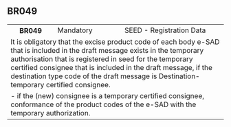 ## BR049
<table>
 <tr>
  <th>
   BR049
  </th>
  <td>
   Mandatory
  </td>
  <td>
   SEED - Registration Data
  </td>
 </tr>
 <tr>
  <td colspan="3">
   It is obligatory that the excise product code of each body e-SAD that is included in the draft message exists in the temporary authorisation that is registered in seed for the temporary certified consignee that is included in the draft message, if the destination type code of the draft message is Destination-temporary certified consignee.
  </td>
 </tr>
 <tr>
  <td colspan="3">
   - if the (new) consignee is a temporary certified consignee, conformance of the product codes of the e-SAD with the temporary authorization.
  </td>
 </tr>
</table>
